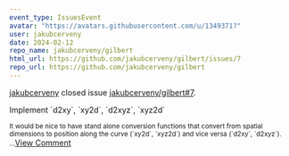 ```yaml
---
event_type: IssuesEvent
avatar: "https://avatars.githubusercontent.com/u/1349371?"
user: jakubcerveny
date: 2024-02-12
repo_name: jakubcerveny/gilbert
html_url: https://github.com/jakubcerveny/gilbert/issues/7
repo_url: https://github.com/jakubcerveny/gilbert
---
```


<a href='https://github.com/jakubcerveny' target='_blank'>jakubcerveny</a> closed issue <a href='https://github.com/jakubcerveny/gilbert/issues/7' target='_blank'>jakubcerveny/gilbert#7</a>.

<p>Implement `d2xy`, `xy2d`, `d2xyz`, `xyz2d`</p><small>It would be nice to have stand alone conversion functions that convert from spatial dimensions to position along the curve (`xy2d`, `xyz2d`) and vice versa (`d2xy`, `d2xyz`)....</small><a href='https://github.com/jakubcerveny/gilbert/issues/7' target='_blank'>View Comment</a>